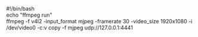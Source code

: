 #!/bin/bash  
echo "ffmpeg run"  
ffmpeg -f v4l2 -input_format mjpeg -framerate 30 -video_size 1920x1080 -i /dev/video0 -c:v copy -f mjpeg udp://127.0.0.1:4441